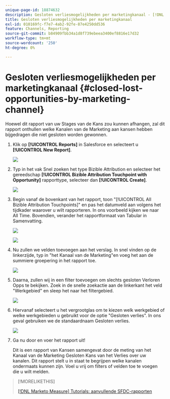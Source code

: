```yaml
---
unique-page-id: 18874632
description: Gesloten verliesmogelijkheden per marketingkanaal - [!DNL Marketo Measure]
title: Gesloten verliesmogelijkheden per marketingkanaal
exl-id: 010169fc-f7e7-4ab2-92fe-87e4250dd536
feature: Channels, Reporting
source-git-commit: b84909fbb34a1d8f739ebeea3400ef8816e17d32
workflow-type: tm+mt
source-wordcount: '250'
ht-degree: 0%

---
```


# Gesloten verliesmogelijkheden per marketingkanaal {#closed-lost-opportunities-by-marketing-channel}

Hoewel dit rapport van uw Stages van de Kans zou kunnen afhangen, zal dit rapport onthullen welke Kanalen van de Marketing aan kansen hebben bijgedragen die niet gesloten worden gewonnen.

1. Klik op **[!UICONTROL Reports]** in Salesforce en selecteert u **[!UICONTROL New Report]**.

   ![](assets/1-3.jpg)

1. Typ in het vak Snel zoeken het type Bizible Attribution en selecteer het gereedschap **[!UICONTROL Bizible Attribution Touchpoint with Opportunity]** rapporttype, selecteer dan **[!UICONTROL Create]**.

   ![](assets/2-3.jpg)

1. Begin vanaf de bovenkant van het rapport, toon &quot;[!UICONTROL All Bizible Attribution Touchpoints]&quot; en pas het datumveld aan volgens het tijdkader waarover u wilt rapporteren. In ons voorbeeld kijken we naar All Time. Bovendien, verander het rapportformaat van Tabular in Samenvatting.

   ![](assets/3-3.jpg)

   ![](assets/4-2.jpg)

1. Nu zullen we velden toevoegen aan het verslag. In snel vinden op de linkerzijde, typ in &quot;het Kanaal van de Marketing&quot;en voeg het aan de summiere groepering in het rapport toe.

   ![](assets/5.jpg)

1. Daarna, zullen wij in een filter toevoegen om slechts gesloten Verloren Opps te bekijken. Zoek in de snelle zoekactie aan de linkerkant het veld &quot;Werkgebied&quot; en sleep het naar het filtergebied.

   ![](assets/6.jpg)

1. Hiervanaf selecteert u het vergrootglas om te kiezen welk werkgebied of welke werkgebieden u gebruikt voor de optie &quot;Gesloten verlies&quot;. In ons geval gebruiken we de standaardnaam Gesloten verlies.

   ![](assets/7.jpg)

1. Ga nu door en voer het rapport uit!

   Dit is een rapport van Kansen samengevat door de meting van het Kanaal van de Marketing Gesloten Kans van het Verlies over uw kanalen. Dit rapport stelt u in staat te begrijpen welke kanalen ondermaats kunnen zijn. Voel u vrij om filters of velden toe te voegen die u wilt melden.

>[!MORELIKETHIS]
>
>[[!DNL Marketo Measure] Tutorials: aanvullende SFDC-rapporten](https://experienceleague.adobe.com/nl/docs/marketo-measure-learn/tutorials/onboarding/marketo-measure-102/addtional-salesforce-reports)
